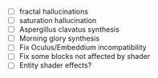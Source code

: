  - [ ] fractal hallucinations
 - [ ] saturation hallucination
 - [ ] Aspergillus clavatus synthesis
 - [ ] Morning glory synthesis
 - [ ] Fix Oculus/Embeddium incompatibility
 - [ ] Fix some blocks not affected by shader
 - [ ] Entity shader effects?